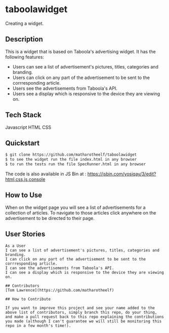 # taboolawidget
Creating a widget.

## Description

This is a widget that is based on Taboola's advertising widget. It has the following features:
* Users can see a list of advertisement's pictures, titles, categories and branding.
* Users can click on any part of the advertisement to be sent to the corrresponding article.
* Users see the advertisements from Taboola's API.
* Users see a display which is responsive to the device they are viewing on.

## Tech Stack
Javascript
HTML
CSS

## Quickstart

```bash
$ git clone https://github.com/matharotheelf/taboolawidget
$ to see the widget run the file index.html in any browser
$ to run the tests run the file SpecRunner.html in any browser
```

The code is also available in JS Bin at : https://jsbin.com/yosiqay/3/edit?html,css,js,console

## How to Use

When on the widget page you will see a list of advertisements for a collection of articles. To navigate to those articles click anywhere on the advertisement to be directed to their page.

## User Stories
```
As a User 
I can see a list of advertisement's pictures, titles, categories and branding.
I can click on any part of the advertisement to be sent to the corrresponding article.
I can see the advertisements from Taboola's API.
I can see a display which is responsive to the device they are viewing on.

## Contributors  
[Tom Lawrence](https://github.com/matharotheelf)  

## How to Contribute

If you want to improve this project and see your name added to the above list of contributors, simply branch this repo, do your thing, and make a pull request back to this repo explaining the contributions you made (although I can't guarantee we will still be monitoring this repo in a few month's time!).
